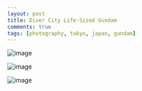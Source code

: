 ```yaml
---
layout: post
title: Diver City Life-Sized Gundam
comments: true
tags: [photography, tokyo, japan, gundam]
---
```


![image](https://pro2-bar-s3-cdn-cf3.myportfolio.com/79b8b714-04be-464a-9609-c744359b039a/4647683e-dec8-404c-8327-2fc587af4909_rw_3840.jpg?h=99988643c5bc1a39c3ac49105544113f)

![image](https://pro2-bar-s3-cdn-cf2.myportfolio.com/79b8b714-04be-464a-9609-c744359b039a/3ab9b815-2c81-4cb0-885a-df3d4665dd9d_rw_3840.jpg?h=3f435010017d357c26569a31ba258c28)

![image](https://pro2-bar-s3-cdn-cf4.myportfolio.com/79b8b714-04be-464a-9609-c744359b039a/f4821b83-e863-4fb8-aba5-baeeea4bb850_rw_3840.jpg?h=e6856ee3ed1ac39f28aac7dcef0c6a8f)
